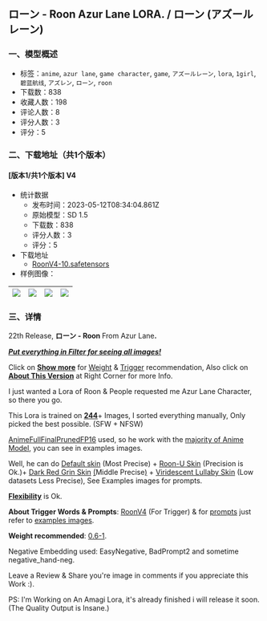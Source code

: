 ## ローン - Roon Azur Lane LORA. / ローン (アズールレーン)
### 一、模型概述

- 标签：`anime`, `azur lane`, `game character`, `game`, `アズールレーン`, `lora`, `1girl`, `碧蓝航线`, `アズレン`, `ローン`, `roon`
- 下载数：838
- 收藏人数：198
- 评论人数：8
- 评分人数：3
- 评分：5

### 二、下载地址（共1个版本）

#### [版本1/共1个版本] V4

- 统计数据
  - 发布时间：2023-05-12T08:34:04.861Z
  - 原始模型：SD 1.5
  - 下载数：838
  - 评分人数：3
  - 评分：5
- 下载地址
  - [RoonV4-10.safetensors](https://civitai.com/api/download/models/68634)
- 样例图像：

| <img src="https://image.civitai.com/xG1nkqKTMzGDvpLrqFT7WA/1641c11d-ea4d-4fe8-8ffd-72f377bacd8a/width=450/764799.jpeg" /> | <img src="https://image.civitai.com/xG1nkqKTMzGDvpLrqFT7WA/cb9d9617-97de-4bb9-bedc-6bff35ee3028/width=450/764808.jpeg" /> | <img src="https://image.civitai.com/xG1nkqKTMzGDvpLrqFT7WA/9108c67b-9a03-49ed-89ad-cc91aad940f7/width=450/764809.jpeg" /> | <img src="https://image.civitai.com/xG1nkqKTMzGDvpLrqFT7WA/8b373a0e-24e1-41e4-9393-02aed2675ea1/width=450/764805.jpeg" /> |
| ---- | ---- | ---- | ---- |


### 三、详情
<p>22th Release, <strong>ローン - Roon </strong>From Azur Lane<strong>.</strong></p><p><strong><em><u>Put everything in Filter for seeing all images!</u></em></strong></p><p>Click on <strong><u>Show more</u></strong> for <u>Weight</u> &amp; <u>Trigger</u> recommendation, Also click on <strong><u>About This Version</u></strong> at Right Corner for more Info.</p><p>I just wanted a Lora of Roon &amp; People requested me Azur Lane Character, so there you go.</p><p>This Lora is trained on <strong><u>244</u></strong>+ Images, I sorted everything manually, Only picked the best possible. (SFW + NFSW)</p><p><u>AnimeFullFinalPrunedFP16</u> used, so he work with the <u>majority of Anime Model</u>, you can see in examples images.</p><p>Well, he can do <u>Default skin</u> (Most Precise) + <u>Roon-U Skin</u> (Precision is Ok.)+ <u>Dark Red Grin Skin</u> <u>(</u>Middle Precise<u>)</u> + <u>Viridescent Lullaby Skin</u> (Low datasets Less Precise), See Examples images for prompts.</p><p><strong><u>Flexibility</u></strong> is Ok.</p><p><strong>About Trigger Words &amp; Prompts</strong>: <u>RoonV4</u> (For Trigger) &amp; for <u>prompts</u> just refer to <u>examples images</u>.</p><p><strong>Weight recommended</strong>: <u>0.6-1</u>.</p><p>Negative Embedding used: EasyNegative, BadPrompt2 and sometime negative_hand-neg.</p><p></p><p>Leave a Review &amp; Share you're image in comments if you appreciate this Work :).</p><p>PS: I'm Working on An Amagi Lora, it's already finished i will release it soon. (The Quality Output is Insane.)</p>